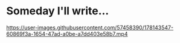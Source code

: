 # Someday I'll write...




https://user-images.githubusercontent.com/57458390/178143547-60869f3a-1654-47ad-a0be-a7dd403e58b7.mp4

